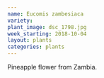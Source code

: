 ```yaml
---
name: Eucomis zambesiaca
variety: 
plant_image: dsc_1798.jpg
week_starting: 2018-10-04
layout: plants 
categories: plants
---
```

Pineapple flower from Zambia.